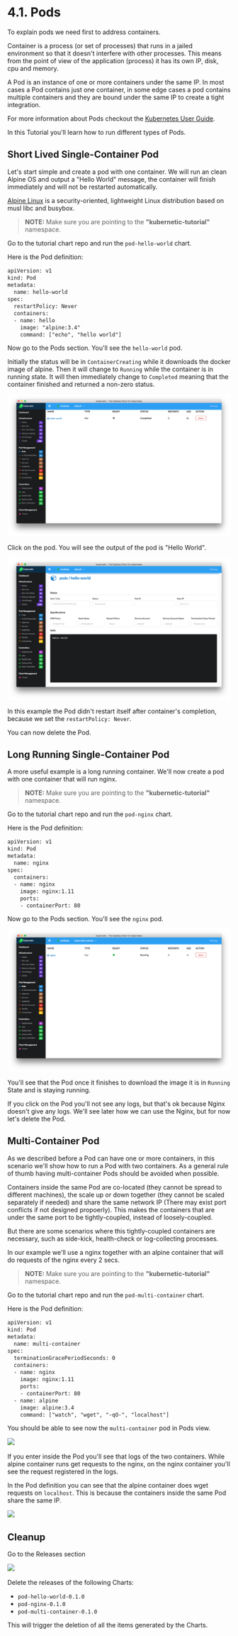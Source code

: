 # 4.1. Pods

To explain pods we need first to address containers.

Container is a process \(or set of processes\) that runs in a jailed environment so that it doesn't interfere with other processes. This means from the point of view of the application \(process\) it has its own IP, disk, cpu and memory.

A Pod is an instance of one or more containers under the same IP. In most cases a Pod contains just one container, in some edge cases a pod contains multiple containers and they are bound under the same IP to create a tight integration.

For more information about Pods checkout the [Kubernetes User Guide](http://kubernetes.io/docs/user-guide/pods/).

In this Tutorial you'll learn how to run different types of Pods.

## Short Lived Single-Container Pod

Let's start simple and create a pod with one container. We will run an clean Alpine OS and output a "Hello World" message, the container will finish immediately and will not be restarted automatically.

[Alpine Linux](https://alpinelinux.org/) is a security-oriented, lightweight Linux distribution based on musl libc and busybox.

> **NOTE:** Make sure you are pointing to the **"kubernetic-tutorial"** namespace.

Go to the tutorial chart repo and run the `pod-hello-world` chart.

Here is the Pod definition:

```text
apiVersion: v1
kind: Pod
metadata:
  name: hello-world
spec:
  restartPolicy: Never
  containers:
  - name: hello
    image: "alpine:3.4"
    command: ["echo", "hello world"]
```

Now go to the Pods section. You'll see the `hello-world` pod.

Initially the status will be in `ContainerCreating` while it downloads the docker image of alpine. Then it will change to `Running` while the container is in running state. It will then immediately change to `Completed` meaning that the container finished and returned a non-zero status.

![](../.gitbook/assets/screen-shot-2016-09-02-at-11.46.37-am.png)

Click on the pod. You will see the output of the pod is "Hello World".

![](../.gitbook/assets/screen-shot-2016-09-02-at-11.51.27-am.png)

In this example the Pod didn't restart itself after container's completion, because we set the `restartPolicy: Never`.

You can now delete the Pod.

## Long Running Single-Container Pod

A more useful example is a long running container. We'll now create a pod with one container that will run nginx.

> **NOTE:** Make sure you are pointing to the **"kubernetic-tutorial"** namespace.

Go to the tutorial chart repo and run the `pod-nginx` chart.

Here is the Pod definition:

```text
apiVersion: v1
kind: Pod
metadata:
  name: nginx
spec:
  containers:
  - name: nginx
    image: nginx:1.11
    ports:
    - containerPort: 80
```

Now go to the Pods section. You'll see the `nginx` pod.

![](../.gitbook/assets/screen-shot-2016-09-02-at-12.33.09-pm-1.png)

You'll see that the Pod once it finishes to download the image it is in `Running` State and is staying running.

If you click on the Pod you'll not see any logs, but that's ok because Nginx doesn't give any logs. We'll see later how we can use the Nginx, but for now let's delete the Pod.

## Multi-Container Pod

As we described before a Pod can have one or more containers, in this scenario we'll show how to run a Pod with two containers. As a general rule of thumb having multi-container Pods should be avoided when possible.

Containers inside the same Pod are co-located \(they cannot be spread to different machines\), the scale up or down together \(they cannot be scaled separately if needed\) and share the same network IP \(There may exist port conflicts if not designed propoerly\). This makes the containers that are under the same port to be tightly-coupled, instead of loosely-coupled.

But there are some scenarios where this tightly-coupled containers are necessary, such as side-kick, health-check or log-collecting processes.

In our example we'll use a nginx together with an alpine container that will do requests of the nginx every 2 secs.

> **NOTE:** Make sure you are pointing to the **"kubernetic-tutorial"** namespace.

Go to the tutorial chart repo and run the `pod-multi-container` chart.

Here is the Pod definition:

```text
apiVersion: v1
kind: Pod
metadata:
  name: multi-container
spec:
  terminationGracePeriodSeconds: 0
  containers:
  - name: nginx
    image: nginx:1.11
    ports:
    - containerPort: 80
  - name: alpine
    image: alpine:3.4
    command: ["watch", "wget", "-qO-", "localhost"]
```

You should be able to see now the `multi-container` pod in Pods view.

![](https://github.com/harbur/kubernetic/tree/f5b45f12ac821d41c1888e4c922f0fe1516e0ca5/assets/Screen%20Shot%202016-09-02%20at%201.33.49%20PM.png)

If you enter inside the Pod you'll see that logs of the two containers. While alpine container runs get requests to the nginx, on the nginx container you'll see the request registered in the logs.

In the Pod definition you can see that the alpine container does wget requests on `localhost`. This is because the containers inside the same Pod share the same IP.

![](https://github.com/harbur/kubernetic/tree/f5b45f12ac821d41c1888e4c922f0fe1516e0ca5/multi-container%20pod.png)

## Cleanup

Go to the Releases section

![](https://github.com/harbur/kubernetic/tree/f5b45f12ac821d41c1888e4c922f0fe1516e0ca5/assets/cleanup-pods.png)

Delete the releases of the following Charts:

* `pod-hello-world-0.1.0`
* `pod-nginx-0.1.0`
* `pod-multi-container-0.1.0`

This will trigger the deletion of all the items generated by the Charts.

